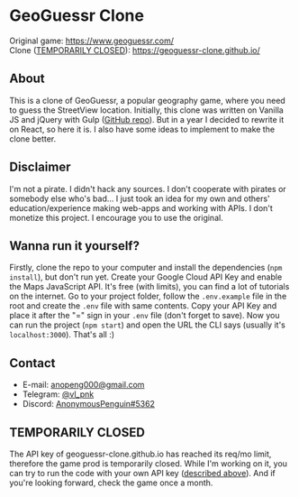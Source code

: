 # GeoGuessr Clone
Original game: https://www.geoguessr.com/ <br>
Clone ([TEMPORARILY CLOSED](#temporarily-closed)): https://geoguessr-clone.github.io/

## About
This is a clone of GeoGuessr, a popular geography game, where you need to guess the StreetView location. Initially,
this clone was written on Vanilla JS and jQuery with Gulp ([GitHub repo](https://github.com/anonymouspenguin000/Geoguessr-clone-old)).
But in a year I decided to rewrite it on React, so here it is. I also have some ideas to implement to make the clone
better.

## Disclaimer
I'm not a pirate. I didn't hack any sources. I don't cooperate with pirates or somebody else who's bad... I just took an
idea for my own and others' education/experience making web-apps and working with APIs. I don't monetize this project. I
encourage you to use the original.

## Wanna run it yourself?
Firstly, clone the repo to your computer and install the dependencies (`npm install`), but don't run yet. Create your Google
Cloud API Key and enable the Maps JavaScript API. It's free (with limits), you can find a lot of tutorials on the
internet. Go to your project folder, follow the `.env.example` file in the root and create the `.env` file with same
contents. Copy your API Key and place it after the "=" sign in your `.env` file (don't forget to save). Now you can run
the project (`npm start`) and open the URL the CLI says (usually it's `localhost:3000`). That's all :)

## Contact
- E-mail: [anopeng000@gmail.com](mailto:anopeng000@gmail.com)
- Telegram: [@vl_pnk](https://t.me/vl_pnk)
- Discord: [AnonymousPenguin#5362](https://discordapp.com/users/911550482709905418)

## TEMPORARILY CLOSED
The API key of geoguessr-clone.github.io has reached its req/mo limit, therefore the game prod is temporarily closed. While I'm working on it, you can try to run the code with your own API key ([described above](#wanna-run-it-yourself)). And if you're looking forward, check the game once a month.
